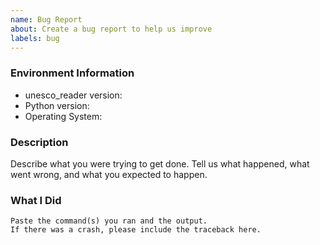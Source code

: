 ```yaml
---
name: Bug Report
about: Create a bug report to help us improve
labels: bug
---
```


<!-- Please search existing issues to avoid creating duplicates. -->

### Environment Information

-   unesco_reader version:
-   Python version:
-   Operating System:

### Description

Describe what you were trying to get done.
Tell us what happened, what went wrong, and what you expected to happen.

### What I Did

```
Paste the command(s) you ran and the output.
If there was a crash, please include the traceback here.
```

